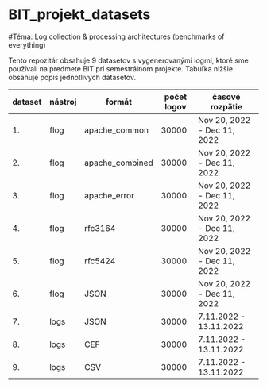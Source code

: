 # BIT_projekt_datasets

#Téma: Log collection & processing architectures (benchmarks of everything)


Tento repozitár obsahuje 9 datasetov s vygenerovanými logmi, ktoré sme používali na predmete BIT pri semestrálnom projekte. Tabuľka nižšie obsahuje popis jednotlivých datasetov.

|dataset|nástroj|formát|počet logov| časové rozpätie|
----|----|-----|-----|-----|
|1.	|flog|	apache_common	| 30000 |	Nov 20, 2022 - Dec 11, 2022 |
|2.	|flog|	apache_combined	| 30000 |	Nov 20, 2022 - Dec 11, 2022 |
|3.	|flog|	apache_error	| 30000 |	Nov 20, 2022 - Dec 11, 2022 |
|4.	|flog|	rfc3164	| 30000 |	Nov 20, 2022 - Dec 11, 2022 |
|5.	|flog|	rfc5424	| 30000 |	Nov 20, 2022 - Dec 11, 2022 |
|6.	|flog|	JSON	| 30000 |	Nov 20, 2022 - Dec 11, 2022 |
|7.	|logs|	JSON	| 30000 |	7.11.2022 - 13.11.2022 |
|8.	|logs|	CEF	| 30000 |	7.11.2022 - 13.11.2022 |
|9.	|logs|	CSV	| 30000 |	7.11.2022 - 13.11.2022 |
